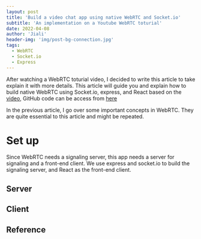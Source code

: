 ```yaml
---
layout: post
title: 'Build a video chat app using native WebRTC and Socket.io'
subtitle: 'An implementation on a Youtube WebRTC toturial'
date: 2022-04-08
author: 'Jiali'
header-img: 'img/post-bg-connection.jpg'
tags:
  - WebRTC
  - Socket.io
  - Express
---
```


After watching a WebRTC toturial video, I decided to write this article to take explain it with more details. This article will guide you and explain how to build native WebRTC using Socket.io, express, and React based on the [video](https://www.youtube.com/watch?v=JhyY8LdAQHU&t=1s), GitHub code can be access from [here](https://github.com/coding-with-chaim/native-webrtc)

In the previous article, I go over some important concepts in WebRTC. They are quite essential to this article and might be repeated.

# Set up

Since WebRTC needs a signaling server, this app needs a server for signaling and a front-end client. We use express and socket.io to build the signaling server, and React as the front-end client.

## Server

## Client

## Reference
